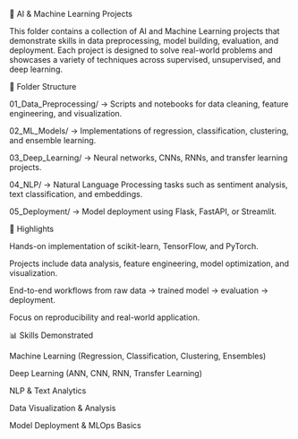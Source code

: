 🧠 AI & Machine Learning Projects

This folder contains a collection of AI and Machine Learning projects that demonstrate skills in data preprocessing, model building, evaluation, and deployment. Each project is designed to solve real-world problems and showcases a variety of techniques across supervised, unsupervised, and deep learning.

📂 Folder Structure

01_Data_Preprocessing/ → Scripts and notebooks for data cleaning, feature engineering, and visualization.

02_ML_Models/ → Implementations of regression, classification, clustering, and ensemble learning.

03_Deep_Learning/ → Neural networks, CNNs, RNNs, and transfer learning projects.

04_NLP/ → Natural Language Processing tasks such as sentiment analysis, text classification, and embeddings.

05_Deployment/ → Model deployment using Flask, FastAPI, or Streamlit.

🚀 Highlights

Hands-on implementation of scikit-learn, TensorFlow, and PyTorch.

Projects include data analysis, feature engineering, model optimization, and visualization.

End-to-end workflows from raw data → trained model → evaluation → deployment.

Focus on reproducibility and real-world application.

📊 Skills Demonstrated

Machine Learning (Regression, Classification, Clustering, Ensembles)

Deep Learning (ANN, CNN, RNN, Transfer Learning)

NLP & Text Analytics

Data Visualization & Analysis

Model Deployment & MLOps Basics
